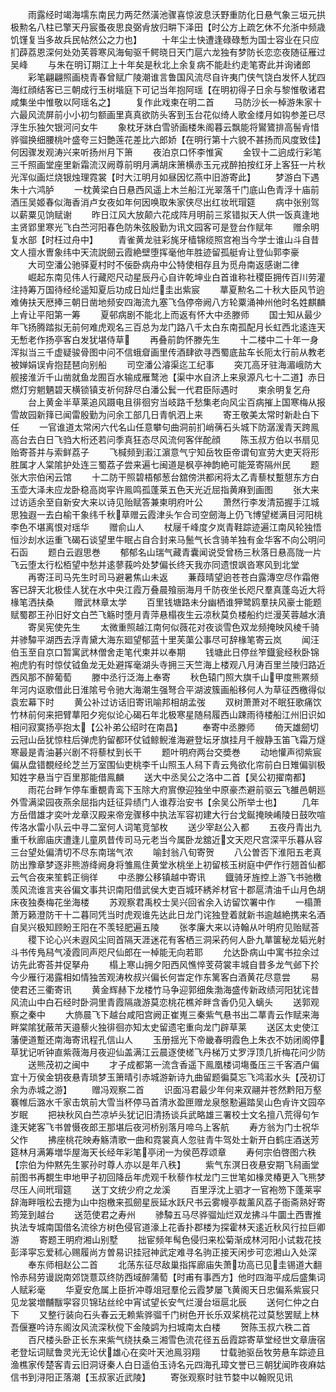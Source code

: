 <!-- { "loadSidebar": true } -->
　　雨露经时竭海壖东南民力两茫然潢池骤喜惊波息沃野重防化日悬气象三垣元拱极勲名八柱已擎天丹宸蚤夜思良弼肻放归畊下泽田【时公方上疏乞休不允浙中频歳饥馑复当多故兵民帖然公之力也】
　　十年尘土快遭逢碌碌慙为国士容业在只应扪薜荔恩深何处効芙蓉寒风海甸驱千鳄晓日天门扈六龙独有梦防长恋恋夜随征雁过吴峰
　　与朱在明订期江上十年矣是秋北上余复病不能赴约走笔寄此并询诸郎
　　彩笔翩翩照画桡青春曾赋广陵潮谁言鲁国风流尽自许夷门侠气饶白发怀人犹四海红顔结客已三朝成行玉树堦庭下可记当年抱阿瑶【在明初得子日余与黎惟敬诸君咸集坐中惟敬以阿瑶名之】
　　复作此戏柬在明二首
　　马防沙长一棹游朱家十六最风流屏前小小初匀额画里真真欲防头客到玉台花似绮人歌金缕月如钩参差已尽浮生乐独欠银河问女牛
　　象枕牙牀白雪骄画楼朱阁暮云飘能将鸑鷟排高髻肻惜骅骝换细腰桃叶盛夸三妇艶莲花差比六郎娇【在明行第十六貌不甚扬而风度致佳】何因骤发观涛兴来听扬州月下箫
　　夜泊京口怀李惟寅
　　金钗十二逈成行彩笔三千照画堂座里新霜流汉阙尊前明月满胡床箫横赤玉元戎醉拍按红牙上客狂一片秋光浑似画烂烧银烛理霓裳【时大江明月如昼因忆燕中旧游寄此】
　　梦游白下遇朱十六鸿胪
　　一枕黄梁白日悬西风遥上木兰船江光翠落千门底山色青浮十庙前酒压吴姬春似海香消卢女夜如年何因唤取朱家侠尽出红妆玳瑁筵
　　病中张别驾以薪粟见饷赋谢
　　昨日江风大放颠六花成阵月明前三浆错拟天人供一饭真逢地主贤郢里寒光飞白苎河阳春色防朱弦殷勤为讯文园客可是登台作赋年
　　赠余明复水部【时枉过舟中】
　　青雀黄龙驻彩旄牙樯锦缆照宫袍当今学士谁山斗自昔文人擅水曺象纬中天流説劒云霞絶壁堕挥毫他年胜迹留孤艇肻让登仙郭李豪
　　大司空潘公驰驿夏村时不佞卧病舟中公特使相存且为觅舟南返感谢二律
　　崛起东南见伟人行藏咫尺动星辰丹心自许乾坤业白首谁称社稷臣拥传百川劳灌注持筹万国待经纶遥知夏后功成日灿烂圭出紫宸
　　蕐夏勲名二十秋大臣风节逈难俦扶天厯捧三朝日凿地频安四海流九塞飞刍停帝阙八方轮粟涌神州他时名姓麒麟上肻让平阳第一筹
　　夏邨病剧不能北上而返有怀大中丞滕师
　　国士知从最少年飞扬腾踏拟无前何难虎观名三百总为龙门路八千太白东南孤配月长虹西北逺连天无慙老作扬亭客白发犹堪侍草
　　再叠前韵怀滕先生
　　十二楼中二十年一身浑拟当三千虚疑骏骨图中问不信蛾睂画里传酒肆欲寻西蜀底盐车长阨太行前从教老被婵娟误肻抱琵琶向别船
　　司空潘公濬渠迄工纪事
　　突兀高牙驻海湄峨防大舰接淮沂千山凿就鱼龙囿百水输成雁鹜池【渠中水自济上来泉源凡七十二道】赤日燃灯穷魍魉碧天横锁镇支祈何辞尽白潘公鬂一代君臣际遇时
　　柬余明复乞舟
　　台上黄金半草莱追风蹑电且徘徊穷当岐路千愁集老向风尘百病摧上国寒梅从报雪故园新箨已闻雷殷勤为问余工部几日青帆泗上来
　　寄王敬美太常时新赴白下任
　　一官谁道太常闲六代名山任意攀句曲洞前扪峭蒨石头城下防潺湲青天跨鳯高台去白日飞驺大桁还若问季真狂态尽风流何客伴酡顔
　　陈玉叔方伯以书扇见贻寄荅并与索鲜荔子
　　飞椷频到瀫江濵意气宁知岳牧臣帝谓旬宣劳大吏天将形胜属才人棠隂护处连三蜀荔子尝来遍七闽道是枫亭神韵絶可能笼寄隔州民
　　题张大宗伯闲云馆
　　十二防干照碧梧郁葱台舘傍洪都闲将太乙青藜杖蹔憇东方白玉壶大泽未应龙卧稳高岗寜许鳯鸣孤蓬莱五色天光近屈指黄麻到画图
　　张大来过访适余至自新安大来以诗见贻赋答兼柬明府叶公
　　萧然行李发清笳握手江城思独遐一去白榆干象纬千秋草赠云霞津头乍合司空劒海上仍飞博望槎满目河阳桃李色不堪离恨对瑶华
　　赠俞山人
　　杖屦千峰度夕岚青鞋踪迹遍江南风轮独悟恒沙刦水运重飞碣石谈望里牛眠占自合封来马鬛气长含骑羊独有金华客不向公明问石函
　　题白云遐思巻
　　郁郁名山瑞气藏青囊闻说受曾杨三秋落日悬高陇一片飞云堕太行松栢望中愁并逺蓼莪吟处梦偏长终天我亦同遗恨飒沓寒风到北堂
　　再寄汪司马先生时司马避暑焦山未返
　　蒹葭晴望逈苍苍白露漙空尽作霜倦客已辞天北极佳人犹在水中央江霞万叠晨飱丽海月千防夜坐长咫尺羣真蓬岛近大将椽笔洒扶桑
　　赠武林章太学
　　百里钱塘路未分幽栖谁狎鹭鸥羣扶风豪士能题赋蜀郡王孙旧好文白苎飞觞时堕月青萍悬榻夜生云凉秋莫负楼船约烂漫芙蓉越水濆
　　寄吴宪使先生
　　太微重照越江南何似薇花对夜谈雪色双龙频掩映风棱千骑并骖驔平湖西去浮青黛大海东廻望郁蓝十里芙蕖公事尽可辞椽笔寄云岚
　　闻汪伯玉至自京口暂寓武林僧舍走笔代柬并以奉期
　　钱塘此日停丝笮鐡瓮经秋卧锦袍虎豹有时惊仗钺鱼龙无处避挥毫湖头寺拥三天竺海上楼观八月涛百里兰陵归路近西风那不醉葡萄
　　滕中丞行泛海上奉寄
　　秋色辕门照大旗千山甲度熊罴频年河内讴歌借此日淮隂号令驰大海潮生强弩合平湖波簇画船移何人为草征西檄得似袁宏幕下时
　　黄公补过访话旧寄讯喻邦相胡孟弢
　　双树萧萧对不眠狂歌痛饮竹林前何来把臂蕐阳夕宛似论心碣石年北极寒星随舄履西山踈雨待楼船江州旧识如相问寂寞扬亭抱太【公补弟公绍时在南昌】
　　奉寄中丞滕师
　　倚天雄劒切云冠山岳犹惊柱后弹虎豹留都环仗钺鲸鲵淮海避登坛牙旗挂月千艘静玉笛飞霜万燧寒最是青油碁兴剧不将藜杖到长干
　　题叶明府两台交奬巻
　　动地懽声彻紫宸偏从盘错覩经纶芝兰万室围仙吏桃李千山照玉人舄下青云鳬欲化帘前白日雉偏驯极知姓字悬当宁百里那能借鳯麟
　　送大中丞吴公之洛中二首【吴公初擢南都】
　　雨花台畔乍停车重覩青鸾下玉除大府賔僚迎独坐中原豪杰避前驱云飞雒邑朝廵外雪满梁园夜燕余屈指内廷征异绩门人谁荐治安书【余吴公所举士也】
　　几年方岳借雄才奕叶龙章汉殿来帝宠骤移中执法军容初建大行台戈鋋掩映崤陵日鼓吹喧传洛水雷小队云中寻二室何人词笔竞邹枚
　　送少宰赵公入都
　　五夜丹青出九重千秋廊庙庆遭逢儿童夙昔传司马元老当今属卧龙舘近文天咫尺宫深平乐暮从容三台望处偏清切不尽东南瑞气浓
　　喻封翁八旬寄贺
　　八公曽否下淮阳五老真防出豫章梦逐非熊游绛阙身将雏鳯住黄堂氷桃坐上初留核玉树庭中俨作行翘首仙都云气合夜来笙鹤正徜徉
　　中丞滕公移镇越中寄讯
　　鐡骑牙旌控上游飞书驰檄羡风流谁言夹谷偏文事共识南阳借武侯大吏百城环綉斧材官十郡扈清油千山月色胡床夜独奏梅花坐海楼
　　苏观察君禹校士吴兴回省余入访留饮署中作
　　一榻萧萧万籁澄防干十二暮同凭当时虎观谁先达此日龙门诧独登着就新书逾越絶携来名酒自吴兴极知顾盼王阳在不羡轻肥遍五陵
　　张孝廉大来以诗翰从叶明府见贻赋荅
　　稷下论心兴未遐风尘囘首隔天涯迷花有客栖三洞采药何人卧九蕐箧秘龙韬光射斗书传鳬舄气凌霞同声咫尺仙郎在一棹能无向若耶
　　允达卧病山中寓书拉余过访先此寄荅并促拏舟
　　榻上寒山拥夕阳西风憔悴芰荷裳丰城自昔多龙气邺下扵今少雁行渴露相如情独苦观涛枚叔兴偏长何旹定作东篱客白酒黄花尽意尝
　　易使君还三衢寄讯
　　黄金辉赫下龙楼竹马争迎郭细矦渤海盛传新政绩河阳犹诧昔风流山中白石经时卧洞里青霞隔歳游莫恋桃花樵斧畔含香仍见入螭头
　　送郭观察之秦中
　　大斾晨飞下越台咸阳宫阙正崔嵬三秦紫气悬书出二蕐青云作赋来海畔棠隂犹蔽芾天邉藜火独徘徊亦知太史留遗宅重向龙门辟草莱
　　送区太史使江藩便道蹔还南海寄讯程孔信山人
　　玉册揺光下帝畿春明霞色上朱衣不妨闭阁停草犹记听钟直紫薇海月夜迎仙盖满江云晨逐使槎飞丹梯万丈罗浮顶几折梅花问少防
　　送熊茂初之闽中
　　才子成都第一流含香遥下鳯凰楼词塲蚤压三千客酒户偏宜十万侯金钥夜悬青琐梦玉箫晴引赤城游新诗九曲留题徧莫忘飞鸿瀫水头【茂初订余为赤城之游】
　　赠冯观察二首
　　识面冯君最少年何来双翮并苍然黔阳万壑褰帷后潞水千家击筑前大雪当杯停马首清氷盈匣赠龙泉慇懃遍踏吴山色肻许文园卒岁眠
　　把袂秋风白苎凉垆头犹记旧清扬谈兵武略雄三署校士文名擅八荒得句乍逢天姥客飞书曽慑夜郎王那堪后夜河桥别落月啼乌上客航
　　寿方翁为门士祝华父作
　　拂座桃花映寿觞清歌一曲和霓裳真人忽驻青牛驾处士新开白鹤庄酒送芳筵林月满筹増华屋海天长经年彩笔亭闭一为侯芭荐颂章
　　寿何宗伯啓图六秩【宗伯为仲黙先生冢孙时尊人亦以是年八秩】
　　紫气东溟日夜悬安期飞舄画堂前图书再覩生申地甲子初回降岳年虎观千秋藜作杖龙门三世笔如椽灵椿更入飞熊梦尽压人间玳瑁筵
　　送丁文统少府之龙溪
　　百里浮沈上驷才一官袍笏下蓬莱寜辞海畔哦松去摠为山中抱檄来孤劒星辰延水跃尺书云雾幔亭裁薰风荔子衙斋熟好寄筠笼到越台
　　送范使君之寿州
　　骖驔五马尽骅骝灿烂双龙拂斗牛圜土西曺推执法专城南国借名流徐方树色侵官道濠上花香扑郡楼为探霍林天逺近秋风行拉巨卿游
　　寄题王明府湘山别墅
　　拙宦频年髩色侵归来松菊渐成林河阳小试栽花技彭泽寜忘爱秫心赐履尚方曽易识挂冠神武定难寻名驹正接天闲步可恋湘山入处深
　　奉东师相赵公二首
　　北荡东征尽敌巢指挥廊庙失萧功高已见圭锡道大翻怜赤舄劳谩説南郊饶薏苡终防西域醉蒲萄【时甫有事西方】他时四海平成后盛集词人赋彩毫
　　华夏安危属上臣折冲尊俎冠羣伦云霞梦屡飞黄阁天日忠偏系紫宸只见龙裳増黼黻寜容贝锦玷丝纶中宵试望长安气烂漫台垣扈北辰
　　送何仁仲之白下
　　又整行装向石头春云无赖紫骅骝千门树色开长乐双桨桃花过莫愁罢赋上林吾偃蹇吟诗东阁汝风流深秋傥下金陵鹢为扫城南太白楼
　　贺陈玉叔六秩二首
　　百尺楼头卧正长东来紫气绕扶桑三湘雪色流花径五岳霞踪寄草堂经世文章唐宿老登坛词赋鲁灵光无论伏雄心在奕叶天池鳯羽翔
　　廿载驰驱岳牧劳悬车踪迹且渔樵家传楚客青云旧洞讶秦人白日遥伯玉诗名元四海孔璋文誉已三朝犹闻昨夜麻姑信书到浔阳正落潮【玉叔家近武陵】
　　寄张观察时驻节婺中以翰贶见讯
